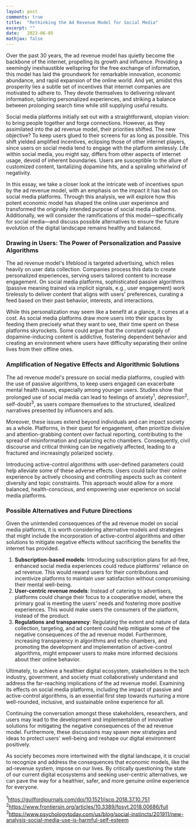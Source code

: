 ```yaml
---
layout: post
comments: true
title:  "Rethinking the Ad Revenue Model for Social Media"
excerpt: ""
date:   2023-06-05
mathjax: false
---
```


Over the past 30 years, the ad revenue model has quietly become the backbone of the internet, propelling its growth and influence. Providing a seemingly inexhaustible wellspring for the free exchange of information, this model has laid the groundwork for remarkable innovation, economic abundance, and rapid expansion of the online world. And yet, amidst this prosperity lies a subtle set of incentives that internet companies are motivated to adhere to. They devote themselves to delivering relevant information, tailoring personalized experiences, and striking a balance between prolonging search time while still supplying useful results.

Social media platforms initially set out with a straightforward, utopian vision: to bring people together and forge connections. However, as they assimilated into the ad revenue model, their priorities shifted. The new objective? To keep users glued to their screens for as long as possible. This shift yielded amplified incentives, eclipsing those of other internet players, since users on social media tend to engage with the platform aimlessly. Life within social media, you might say, differs from other aspects of internet usage, devoid of inherent boundaries. Users are susceptible to the allure of customized content, tantalizing dopamine hits, and a spiraling whirlwind of negativity.

In this essay, we take a closer look at the intricate web of incentives spun by the ad revenue model, with an emphasis on the impact it has had on social media platforms. Through this analysis, we will explore how this potent economic model has shaped the online user experience and transformed the originally intended purpose of social media platforms. Additionally, we will consider the ramifications of this model—specifically for social media—and discuss possible alternatives to ensure the future evolution of the digital landscape remains healthy and balanced.

### Drawing in Users: The Power of Personalization and Passive Algorithms

The ad revenue model's lifeblood is targeted advertising, which relies heavily on user data collection. Companies process this data to create personalized experiences, serving users tailored content to increase engagement. On social media platforms, sophisticated passive algorithms (passive meaning trained via implicit signals, e.g., user engagement) work tirelessly to deliver content that aligns with users' preferences, curating a feed based on their past behavior, interests, and interactions.

While this personalization may seem like a benefit at a glance, it comes at a cost. As social media platforms draw more users into their spaces by feeding them precisely what they want to see, their time spent on these platforms skyrockets. Some could argue that the constant supply of dopamine-inducing content is addictive, fostering dependent behavior and creating an environment where users have difficulty separating their online lives from their offline ones.

### Amplification of Negative Effects and Algorithmic Solutions

The ad revenue model's pressure on social media platforms, coupled with the use of passive algorithms, to keep users engaged can exacerbate mental health issues, especially among younger users. Studies show that prolonged use of social media can lead to feelings of anxiety<sup>1</sup>, depression<sup>2</sup>, self-doubt<sup>3</sup>, as users compare themselves to the structured, idealized narratives presented by influencers and ads.

Moreover, these issues extend beyond individuals and can impact society as a whole. Platforms, in their quest for engagement, often prioritize divisive and attention-grabbing content over factual reporting, contributing to the spread of misinformation and polarizing echo chambers. Consequently, civil discourse and critical thinking can be negatively affected, leading to a fractured and increasingly polarized society.

Introducing active-control algorithms with user-defined parameters could help alleviate some of these adverse effects. Users could tailor their online experience by actively choosing and controlling aspects such as content diversity and topic constraints. This approach would allow for a more balanced, health-conscious, and empowering user experience on social media platforms.

### Possible Alternatives and Future Directions

Given the unintended consequences of the ad revenue model on social media platforms, it is worth considering alternative models and strategies that might include the incorporation of active-control algorithms and other solutions to mitigate negative effects without sacrificing the benefits the internet has provided.

1. **Subscription-based models**: Introducing subscription plans for ad-free, enhanced social media experiences could reduce platforms' reliance on ad revenue. This would reward users for their contributions and incentivize platforms to maintain user satisfaction without compromising their mental well-being.
2. **User-centric revenue models**: Instead of catering to advertisers, platforms could change their focus to a cooperative model, where the primary goal is meeting the users' needs and fostering more positive experiences. This would make users the consumers of the platform, instead of the product.
3. **Regulations and transparency**: Regulating the extent and nature of data collection, targeting, and ad content could help mitigate some of the negative consequences of the ad revenue model. Furthermore, increasing transparency in algorithms and echo chambers, and promoting the development and implementation of active-control algorithms, might empower users to make more informed decisions about their online behavior.

Ultimately, to achieve a healthier digital ecosystem, stakeholders in the tech industry, government, and society must collaboratively understand and address the far-reaching implications of the ad revenue model. Examining its effects on social media platforms, including the impact of passive and active-control algorithms, is an essential first step towards nurturing a more well-rounded, inclusive, and sustainable online experience for all.

Continuing the conversation amongst these stakeholders, researchers, and users may lead to the development and implementation of innovative solutions for mitigating the negative consequences of the ad revenue model. Furthermore, these discussions may spawn new strategies and ideas to protect users' well-being and reshape our digital environment positively.

As society becomes more intertwined with the digital landscape, it is crucial to recognize and address the consequences that economic models, like the ad-revenue system, impose on our lives. By critically questioning the state of our current digital ecosystems and seeking user-centric alternatives, we can pave the way for a healthier, safer, and more genuine online experience for everyone.

<sup>1</sup><a href="https://guilfordjournals.com/doi/10.1521/jscp.2018.37.10.751" >https://guilfordjournals.com/doi/10.1521/jscp.2018.37.10.751</a>
<sup>2</sup><a href="https://www.frontiersin.org/articles/10.3389/fpsyt.2018.00686/full" >https://www.frontiersin.org/articles/10.3389/fpsyt.2018.00686/full</a>
<sup>3</sup><a href="https://www.psychologytoday.com/us/blog/social-instincts/201911/new-analysis-social-media-use-is-harmful-self-esteem" >https://www.psychologytoday.com/us/blog/social-instincts/201911/new-analysis-social-media-use-is-harmful-self-esteem</a>